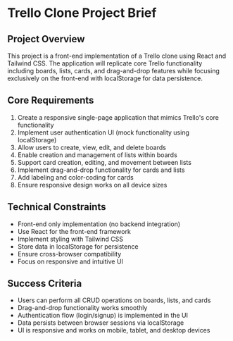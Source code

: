 # Trello Clone Project Brief

## Project Overview
This project is a front-end implementation of a Trello clone using React and Tailwind CSS. The application will replicate core Trello functionality including boards, lists, cards, and drag-and-drop features while focusing exclusively on the front-end with localStorage for data persistence.

## Core Requirements
1. Create a responsive single-page application that mimics Trello's core functionality
2. Implement user authentication UI (mock functionality using localStorage)
3. Allow users to create, view, edit, and delete boards
4. Enable creation and management of lists within boards
5. Support card creation, editing, and movement between lists
6. Implement drag-and-drop functionality for cards and lists
7. Add labeling and color-coding for cards
8. Ensure responsive design works on all device sizes

## Technical Constraints
- Front-end only implementation (no backend integration)
- Use React for the front-end framework
- Implement styling with Tailwind CSS
- Store data in localStorage for persistence
- Ensure cross-browser compatibility
- Focus on responsive and intuitive UI

## Success Criteria
- Users can perform all CRUD operations on boards, lists, and cards
- Drag-and-drop functionality works smoothly
- Authentication flow (login/signup) is implemented in the UI
- Data persists between browser sessions via localStorage
- UI is responsive and works on mobile, tablet, and desktop devices
